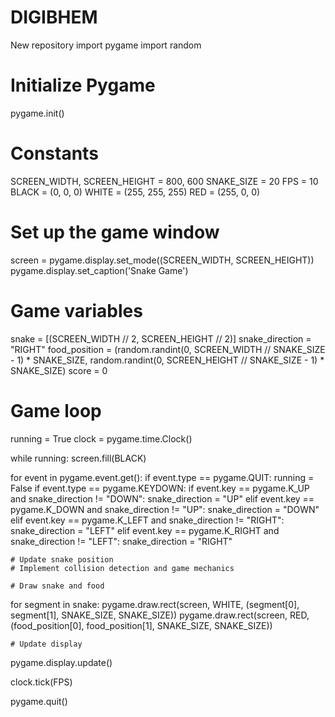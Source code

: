 # DIGIBHEM
New repository 
import pygame
import random

# Initialize Pygame
pygame.init()

# Constants
SCREEN_WIDTH, SCREEN_HEIGHT = 800, 600
SNAKE_SIZE = 20
FPS = 10
BLACK = (0, 0, 0)
WHITE = (255, 255, 255)
RED = (255, 0, 0)

# Set up the game window
screen = pygame.display.set_mode((SCREEN_WIDTH, SCREEN_HEIGHT))
pygame.display.set_caption('Snake Game')

# Game variables
snake = [(SCREEN_WIDTH // 2, SCREEN_HEIGHT // 2)]
snake_direction = "RIGHT"
food_position = (random.randint(0, SCREEN_WIDTH // SNAKE_SIZE - 1) * SNAKE_SIZE,
                 random.randint(0, SCREEN_HEIGHT // SNAKE_SIZE - 1) * SNAKE_SIZE)
score = 0

# Game loop
running = True
clock = pygame.time.Clock()

while running:
    screen.fill(BLACK)
    
  for event in pygame.event.get():
        if event.type == pygame.QUIT:
            running = False
        if event.type == pygame.KEYDOWN:
            if event.key == pygame.K_UP and snake_direction != "DOWN":
                snake_direction = "UP"
            elif event.key == pygame.K_DOWN and snake_direction != "UP":
                snake_direction = "DOWN"
            elif event.key == pygame.K_LEFT and snake_direction != "RIGHT":
                snake_direction = "LEFT"
            elif event.key == pygame.K_RIGHT and snake_direction != "LEFT":
                snake_direction = "RIGHT"

    # Update snake position
    # Implement collision detection and game mechanics

    # Draw snake and food
  for segment in snake:
        pygame.draw.rect(screen, WHITE, (segment[0], segment[1], SNAKE_SIZE, SNAKE_SIZE))
    pygame.draw.rect(screen, RED, (food_position[0], food_position[1], SNAKE_SIZE, SNAKE_SIZE))

    # Update display
  pygame.display.update()

  clock.tick(FPS)

pygame.quit()
